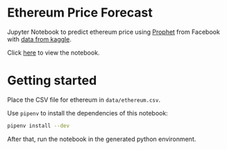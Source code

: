 # Ethereum Price Forecast

Jupyter Notebook to predict ethereum price using [Prophet](https://facebook.github.io/prophet/) from Facebook with [data from kaggle](https://www.kaggle.com/sudalairajkumar/cryptocurrencypricehistory).

Click [here](ethereum_price_forecast.ipynb) to view the notebook.

# Getting started

Place the CSV file for ethereum in `data/ethereum.csv`.

Use `pipenv` to install the dependencies of this notebook:

```sh
pipenv install --dev
```

After that, run the notebook in the generated python environment.
